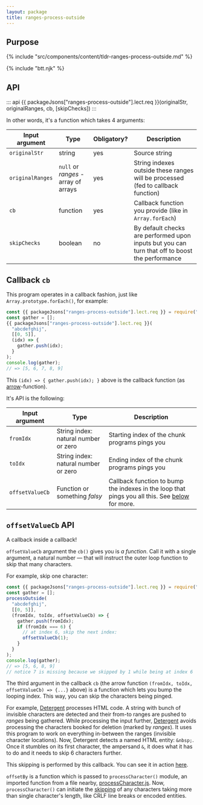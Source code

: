 ```yaml
---
layout: package
title: ranges-process-outside
---
```


## Purpose

{% include "src/components/content/tldr-ranges-process-outside.md" %}

{% include "btt.njk" %}

## API

::: api
{{ packageJsons["ranges-process-outside"].lect.req }}(originalStr, originalRanges, cb, [skipChecks])
:::

In other words, it's a function which takes 4 arguments:

| Input argument   | Type                                 | Obligatory? | Description                                                                                    |
| ---------------- | ------------------------------------ | ----------- | ---------------------------------------------------------------------------------------------- |
| `originalStr`    | string                               | yes         | Source string                                                                                  |
| `originalRanges` | `null` or _ranges_ - array of arrays | yes         | String indexes outside these ranges will be processed (fed to callback function)               |
| `cb`             | function                             | yes         | Callback function you provide (like in `Array.forEach`)                                        |
| `skipChecks`     | boolean                              | no          | By default checks are performed upon inputs but you can turn that off to boost the performance |

## Callback `cb`

This program operates in a callback fashion, just like `Array.prototype.forEach()`, for example:

```js
const {{ packageJsons["ranges-process-outside"].lect.req }} = require("ranges-process-outside");
const gather = [];
{{ packageJsons["ranges-process-outside"].lect.req }}(
  "abcdefghij",
  [[0, 5]],
  (idx) => {
    gather.push(idx);
  }
);
console.log(gather);
// => [5, 6, 7, 8, 9]
```

This `(idx) => { gather.push(idx); }` above is the callback function (as [arrow](https://developer.mozilla.org/en-US/docs/Web/JavaScript/Reference/Functions/Arrow_functions)-function).

It's API is the following:

| Input argument  | Type                                 | Description                                                                                                          |
| --------------- | ------------------------------------ | -------------------------------------------------------------------------------------------------------------------- |
| `fromIdx`       | String index: natural number or zero | Starting index of the chunk programs pings you                                                                       |
| `toIdx`         | String index: natural number or zero | Ending index of the chunk programs pings you                                                                         |
| `offsetValueCb` | Function or something _falsy_        | Callback function to bump the indexes in the loop that pings you all this. See [below](#offsetvaluecb-api) for more. |

## `offsetValueCb` API

A callback inside a callback!

`offsetValueCb` argument the `cb()` gives you is _a function_. Call it with a single argument, a natural number — that will instruct the outer loop function to skip that many characters.

For example, skip one character:

```js
const {{ packageJsons["ranges-process-outside"].lect.req }} = require("ranges-process-outside");
const gather = [];
processOutside(
  "abcdefghij",
  [[0, 5]],
  (fromIdx, toIdx, offsetValueCb) => {
    gather.push(fromIdx);
    if (fromIdx === 6) {
      // at index 6, skip the next index:
      offsetValueCb(1);
    }
  }
);
console.log(gather);
// => [5, 6, 8, 9]
// notice 7 is missing because we skipped by 1 while being at index 6
```

The third argument in the callback `cb` (the arrow function `(fromIdx, toIdx, offsetValueCb) => {...}` above) is a function which lets you bump the looping index. This way, you can skip the characters being pinged.

For example, [Detergent](/os/detergent/) processes HTML code. A string with bunch of invisible characters are detected and their from-to ranges are pushed to _ranges_ being gathered. While processing the input further, [Detergent](/os/detergent/) avoids processing the characters booked for deletion (marked by _ranges_). It uses this program to work on everything in-between the ranges (invisible character locations). Now, Detergent detects a named HTML entity: `&nbsp;`. Once it stumbles on its first character, the ampersand `&`, it does what it has to do and it needs to skip 6 characters further.

This skipping is performed by this callback. You can see it in action [here](https://git.sr.ht/~royston/codsen/tree/master/packages/detergent/src/main.js#L884).

`offsetBy` is a function which is passed to `processCharacter()` module, an imported function from a file nearby, [processCharacter.js](https://git.sr.ht/~royston/codsen/tree/master/packages/detergent/src/processCharacter.js). Now, `processCharacter()` can initiate the [skipping](https://git.sr.ht/~royston/codsen/tree/master/packages/detergent/src/processCharacter.js#L497) of any characters taking more than single character's length, like CRLF line breaks or encoded entities.

